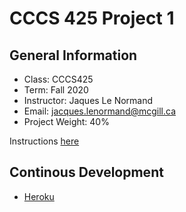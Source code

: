 # CCCS 425 Project 1
## General Information
- Class: CCCS425 
- Term: Fall 2020
- Instructor: Jaques Le Normand
- Email: jacques.lenormand@mcgill.ca
- Project Weight: 40%

Instructions [here](https://wakata.io/webservertestcases/index.html?stream=webservices-chat)

## Continous Development
- [Heroku](heroku.com)